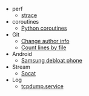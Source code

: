 - perf
  - [strace](strace.md)
- coroutines
  - [Python coroutines](python_coroutines.md)
- Git
  - [Change author info](git_change_author_info.md)
  - [Count lines by file](git_count_lines_by_file.md)
- Android
  - [Samsung debloat phone](samsung_debloat.md)
- Stream
  - [Socat](socat.md)
- Log
  - [tcpdump.service](log_tcpdump_service.md)